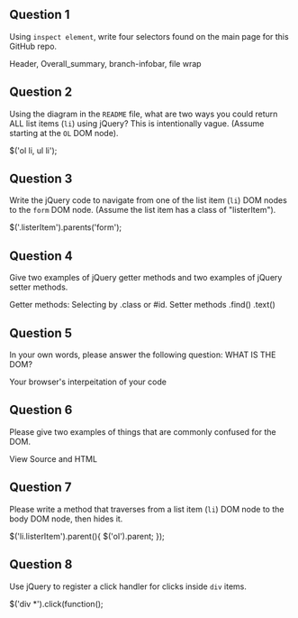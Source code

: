 ## Question 1

Using `inspect element`, write four selectors found on the main page for this
GitHub repo.

<!-- your answer starts here -->
Header, Overall_summary, branch-infobar, file wrap
<!-- your answer ends here -->

## Question 2

Using the diagram in the `README` file, what are two ways you could return ALL
list items (`li`) using jQuery? This is intentionally vague. (Assume starting
at the `OL` DOM node).

<!-- your answer starts here -->
$('ol li, ul li');
<!-- your answer ends here -->

## Question 3

Write the jQuery code to navigate from one of the list item (`li`) DOM nodes to
the `form` DOM node. (Assume the list item has a class of "listerItem").

<!-- your answer starts here -->
$('.listerItem').parents('form');
<!-- your answer ends here -->

## Question 4

Give two examples of jQuery getter methods and two examples of jQuery setter
methods.

<!-- your answer starts here -->
Getter methods: Selecting by .class or #id. Setter methods .find() .text()
<!-- your answer ends here -->

## Question 5

In your own words, please answer the following question: WHAT IS THE DOM?

<!-- your answer starts here -->
Your browser's interpeitation of your code
<!-- your answer ends here -->

## Question 6

Please give two examples of things that are commonly confused for the DOM.

<!-- your answer starts here -->
View Source and HTML
<!-- your answer ends here -->

## Question 7

Please write a method that traverses from a list item (`li`) DOM node to the
body DOM node, then hides it.

<!-- your answer starts here -->
$('li.listerItem').parent(){
  $('ol').parent;
});
<!-- your answer ends here -->

## Question 8

Use jQuery to register a click handler for clicks inside `div` items.

<!-- your answer starts here -->
$('div *').click(function();
<!-- your answer ends here -->
